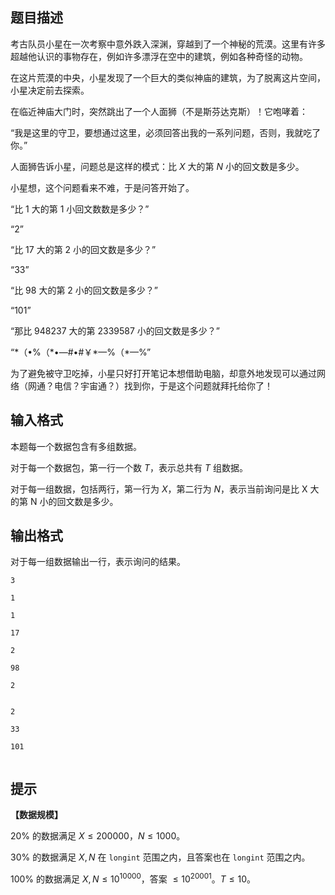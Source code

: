 ## 题目描述
考古队员小星在一次考察中意外跌入深渊，穿越到了一个神秘的荒漠。这里有许多超越他认识的事物存在，例如许多漂浮在空中的建筑，例如各种奇怪的动物。

在这片荒漠的中央，小星发现了一个巨大的类似神庙的建筑，为了脱离这片空间，小星决定前去探索。

在临近神庙大门时，突然跳出了一个人面狮（不是斯芬达克斯）！它咆哮着：

“我是这里的守卫，要想通过这里，必须回答出我的一系列问题，否则，我就吃了你。”

人面狮告诉小星，问题总是这样的模式：比 $X$ 大的第 $N$ 小的回文数是多少。

小星想，这个问题看来不难，于是问答开始了。

“比 $1$ 大的第 $1$ 小回文数数是多少？”

“$2$”

“比 $17$ 大的第 $2$ 小的回文数是多少？”

“$33$”

“比 $98$ 大的第 $2$ 小的回文数是多少？”

“$101$”

“那比 948237 大的第 2339587 小的回文数是多少？”

“\*（•%（\*•—#•#￥\*—%（\*—%”

为了避免被守卫吃掉，小星只好打开笔记本想借助电脑，却意外地发现可以通过网络（网通？电信？宇宙通？）找到你，于是这个问题就拜托给你了！


## 输入格式
本题每一个数据包含有多组数据。

对于每一个数据包，第一行一个数 $T$，表示总共有 $T$ 组数据。

对于每一组数据，包括两行，第一行为 $X$，第二行为 $N$，表示当前询问是比 X 大的第 N 小的回文数是多少。


## 输出格式
对于每一组数据输出一行，表示询问的结果。


```input1
3
1
1
17
2
98
2

```

```output1
2
33
101

```

## 提示
**【数据规模】**

$20 \%$ 的数据满足 $X \le 200000$，$N \le 1000$。

$30 \%$ 的数据满足 $X, N$ 在 `longint` 范围之内，且答案也在 `longint` 范围之内。

$100 \%$ 的数据满足 $X, N \le {10}^{10000}$，答案 $\le {10}^{20001}$。$T \le 10$。

